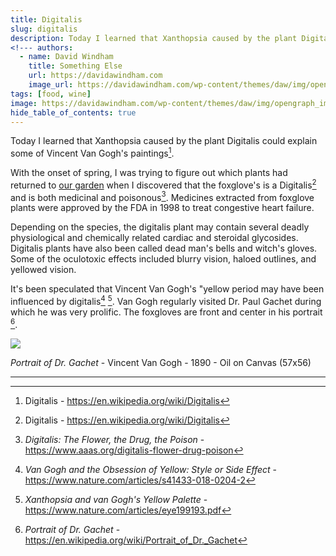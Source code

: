 ```yaml
---
title: Digitalis
slug: digitalis
description: Today I learned that Xanthopsia caused by the plant Digitalis could explain some of Vincent Van Gogh's paintings. 
<!--- authors:
  - name: David Windham
    title: Something Else
    url: https://davidawindham.com
    image_url: https://davidawindham.com/wp-content/themes/daw/img/opengraph_image.jpg -->
tags: [food, wine]
image: https://davidawindham.com/wp-content/themes/daw/img/opengraph_image.jpg
hide_table_of_contents: true
---
```


Today I learned that Xanthopsia caused by the plant Digitalis could explain some of Vincent Van Gogh's paintings[^1].

<!--truncate-->

With the onset of spring, I was trying to figure out which plants had returned to [our garden](/notes/garden) when I discovered that the foxglove's is a Digitalis[^1] and is both medicinal and poisonous[^2].  Medicines extracted from foxglove plants were approved by the FDA in 1998 to treat congestive heart failure.

Depending on the species, the digitalis plant may contain several deadly physiological and chemically related cardiac and steroidal glycosides. Digitalis plants have also been called dead man's bells and witch's gloves. Some of the oculotoxic effects included blurry vision, haloed outlines, and yellowed vision. 

It's been speculated that Vincent Van Gogh's "yellow period may have been influenced by digitalis[^3] [^4]. Van Gogh regularly visited Dr. Paul Gachet during which he was very prolific. The foxgloves are front and center in his portrait [^5].

![](/img/Van_Gogh_Portrait_of_Dr_Gachet.jpg)
<div style={{display: 'flex',  justifyContent:'center', alignItems:'center', fontSize:'small', marginBottom:'20px'}}><i>Portrait of Dr. Gachet</i> - Vincent Van Gogh - 1890 - Oil on Canvas (57x56)</div>




---

[^1]: Digitalis - https://en.wikipedia.org/wiki/Digitalis
[^2]: _Digitalis: The Flower, the Drug, the Poison_ - https://www.aaas.org/digitalis-flower-drug-poison
[^3]: _Van Gogh and the Obsession of Yellow: Style or Side Effect_ - https://www.nature.com/articles/s41433-018-0204-2
[^4]: _Xanthopsia and van Gogh's Yellow Palette_ - https://www.nature.com/articles/eye199193.pdf
[^5]: _Portrait of Dr. Gachet_ - https://en.wikipedia.org/wiki/Portrait_of_Dr._Gachet



